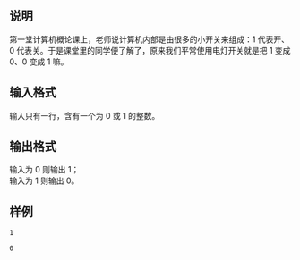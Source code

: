 <h2>说明</h2>

第一堂计算机概论课上，老师说计算机内部是由很多的小开关来组成：$1$ 代表开、$0$ 代表关。于是课堂里的同学便了解了，原来我们平常使用电灯开关就是把 $1$ 变成 $0$、$0$ 变成 $1$ 嘛。
<h2>输入格式</h2>

输入只有一行，含有一个为 $0$ 或 $1$ 的整数。

<h2>输出格式</h2>

输入为 $0$ 则输出 $1$；<br>输入为 $1$ 则输出 $0$。

<h2>样例</h2>
<pre><code class="language-input1">1</code></pre><pre><code class="language-output1">0</code></pre>
